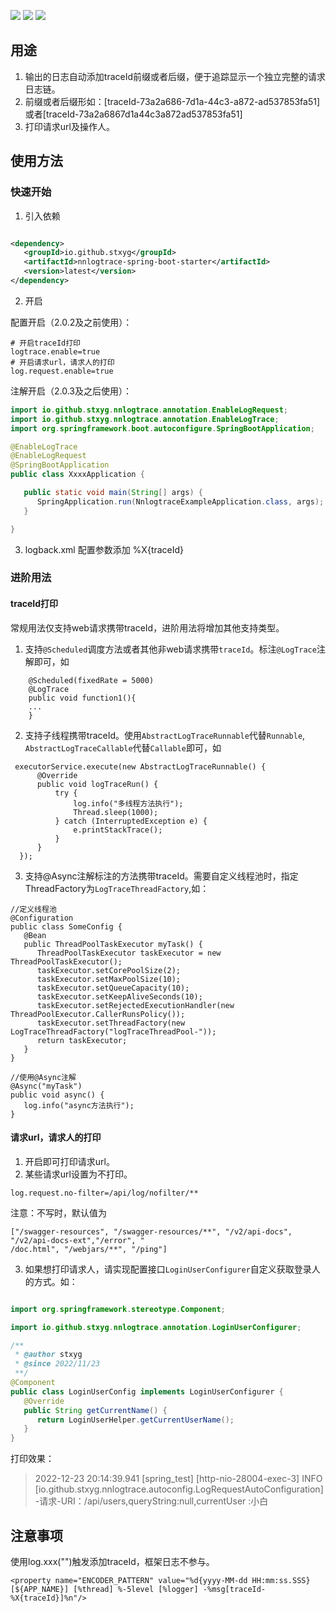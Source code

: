 ![](https://img.shields.io/badge/version-2.0.3.1-red)
![](https://img.shields.io/badge/author-stxyg-yellow)
![](https://img.shields.io/badge/SpringBoot-1.5.13+-blue)

## 用途

1. 输出的日志自动添加traceId前缀或者后缀，便于追踪显示一个独立完整的请求日志链。
2. 前缀或者后缀形如：[traceId-73a2a686-7d1a-44c3-a872-ad537853fa51]或者[traceId-73a2a6867d1a44c3a872ad537853fa51]
3. 打印请求url及操作人。

## 使用方法

### 快速开始

1. 引入依赖

```xml

<dependency>
   <groupId>io.github.stxyg</groupId>
   <artifactId>nnlogtrace-spring-boot-starter</artifactId>
   <version>latest</version>
</dependency>
```

2. 开启

配置开启（2.0.2及之前使用）：

```properties
# 开启traceId打印
logtrace.enable=true
# 开启请求url，请求人的打印
log.request.enable=true
```

注解开启（2.0.3及之后使用）：

```java
import io.github.stxyg.nnlogtrace.annotation.EnableLogRequest;
import io.github.stxyg.nnlogtrace.annotation.EnableLogTrace;
import org.springframework.boot.autoconfigure.SpringBootApplication;

@EnableLogTrace
@EnableLogRequest
@SpringBootApplication
public class XxxxApplication {

   public static void main(String[] args) {
      SpringApplication.run(NnlogtraceExampleApplication.class, args);
   }

}
```

3. logback.xml 配置参数添加 %X{traceId}

### 进阶用法

#### traceId打印

常规用法仅支持web请求携带traceId，进阶用法将增加其他支持类型。

1. 支持<code>@Scheduled</code>调度方法或者其他非web请求携带<code>traceId</code>。标注<code>@LogTrace</code>注解即可，如

```
    @Scheduled(fixedRate = 5000)
    @LogTrace
    public void function1(){
    ...
    }
```

2. 支持子线程携带traceId。使用<code>AbstractLogTraceRunnable</code>代替<code>Runnable</code>,
   <code>AbstractLogTraceCallable</code>代替<code>Callable</code>即可，如

```
 executorService.execute(new AbstractLogTraceRunnable() {
      @Override
      public void logTraceRun() {
          try {
              log.info("多线程方法执行");
              Thread.sleep(1000);
          } catch (InterruptedException e) {
              e.printStackTrace();
          }
      }
  });
```

3. 支持@Async注解标注的方法携带traceId。需要自定义线程池时，指定ThreadFactory为<code>LogTraceThreadFactory</code>,如：

```
//定义线程池
@Configuration
public class SomeConfig {
   @Bean
   public ThreadPoolTaskExecutor myTask() {
      ThreadPoolTaskExecutor taskExecutor = new ThreadPoolTaskExecutor();
      taskExecutor.setCorePoolSize(2);
      taskExecutor.setMaxPoolSize(10);
      taskExecutor.setQueueCapacity(10);
      taskExecutor.setKeepAliveSeconds(10);
      taskExecutor.setRejectedExecutionHandler(new ThreadPoolExecutor.CallerRunsPolicy());
      taskExecutor.setThreadFactory(new LogTraceThreadFactory("logTraceThreadPool-"));
      return taskExecutor;
   }
}

//使用@Async注解
@Async("myTask")
public void async() {
   log.info("async方法执行");
}
```

#### 请求url，请求人的打印

1. 开启即可打印请求url。
2. 某些请求url设置为不打印。

```properties
log.request.no-filter=/api/log/nofilter/**

```

注意：不写时，默认值为

```properties
["/swagger-resources", "/swagger-resources/**", "/v2/api-docs", "/v2/api-docs-ext","/error", "
/doc.html", "/webjars/**", "/ping"]
```

3. 如果想打印请求人，请实现配置接口<code>LoginUserConfigurer</code>自定义获取登录人的方式。如：

```java

import org.springframework.stereotype.Component;

import io.github.stxyg.nnlogtrace.annotation.LoginUserConfigurer;

/**
 * @author stxyg
 * @since 2022/11/23
 **/
@Component
public class LoginUserConfig implements LoginUserConfigurer {
   @Override
   public String getCurrentName() {
      return LoginUserHelper.getCurrentUserName();
   }
}

```

打印效果：
> 2022-12-23 20:14:39.941 [spring_test] [http-nio-28004-exec-3] INFO  [io.github.stxyg.nnlogtrace.autoconfig.LogRequestAutoConfiguration] -请求-URI：/api/users,queryString:null,currentUser
:小白

## 注意事项

使用log.xxx("")触发添加traceId，框架日志不参与。

```
<property name="ENCODER_PATTERN" value="%d{yyyy-MM-dd HH:mm:ss.SSS} [${APP_NAME}] [%thread] %-5level [%logger] -%msg[traceId-%X{traceId}]%n"/>
```

